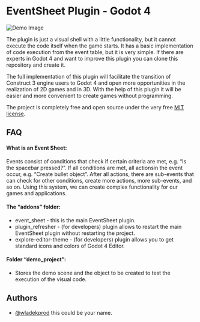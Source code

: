 # EventSheet Plugin - Godot 4

![Demo Image](https://github.com/user-attachments/assets/f6c2e36d-7160-4562-9d80-5c73d7339ba2)

The plugin is just a visual shell with a little functionality, but it cannot execute the code itself when the game starts. It has a basic implementation of code execution from the event table, but it is very simple. If there are experts in Godot 4 and want to improve this plugin you can clone this repository and create it.

The full implementation of this plugin will facilitate the transition of Construct 3 engine users to Godot 4 and open more opportunities in the realization of 2D games and in 3D. With the help of this plugin it will be easier and more convenient to create games without programming.

The project is completely free and open source under the very free [MIT license](https://github.com/WladekProd/EventSheet-Plugin/blob/main/LICENSE).
## FAQ

#### What is an Event Sheet:

Events consist of conditions that check if certain criteria are met, e.g. “Is the spacebar pressed?”. If all conditions are met, all actionsin the event occur, e.g. “Create bullet object”.
After all actions, there are sub-events that can check for other conditions, create more actions, more sub-events, and so on. Using this system, we can create complex functionality for our games and applications.

#### The “addons” folder:

- event_sheet - this is the main EventSheet plugin.
- plugin_refresher - (for developers) plugin allows to restart the main EventSheet plugin without restarting the project.
- explore-editor-theme - (for developers) plugin allows you to get standard icons and colors of Godot 4 Editor.

#### Folder “demo_project”:

- Stores the demo scene and the object to be created to test the execution of the visual code.

## Authors

- [@wladekprod](https://github.com/WladekProd)
this could be your name.
